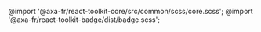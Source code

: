 @import '@axa-fr/react-toolkit-core/src/common/scss/core.scss';
@import '@axa-fr/react-toolkit-badge/dist/badge.scss';
